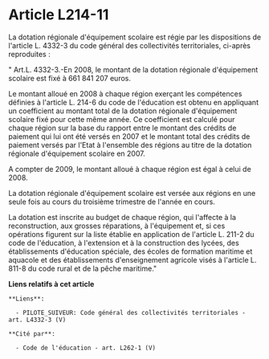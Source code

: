 # Article L214-11

La dotation régionale d'équipement scolaire est régie par les dispositions de l'article L. 4332-3 du code général des
collectivités territoriales, ci-après reproduites : 

" Art.L. 4332-3.-En 2008, le montant de la dotation régionale d'équipement scolaire est fixé à 661 841 207 euros.

Le montant alloué en 2008 à chaque région exerçant les compétences définies à l'article L. 214-6 du code de l'éducation est
obtenu en appliquant un coefficient au montant total de la dotation régionale d'équipement scolaire fixé pour cette même
année. Ce coefficient est calculé pour chaque région sur la base du rapport entre le montant des crédits de paiement qui lui
ont été versés en 2007 et le montant total des crédits de paiement versés par l'Etat à l'ensemble des régions au titre de la
dotation régionale d'équipement scolaire en 2007.

A compter de 2009, le montant alloué à chaque région est égal à celui de 2008.

La dotation régionale d'équipement scolaire est versée aux régions en une seule fois au cours du troisième trimestre de
l'année en cours.

La dotation est inscrite au budget de chaque région, qui l'affecte à la reconstruction, aux grosses réparations, à
l'équipement et, si ces opérations figurent sur la liste établie en application de l'article L. 211-2 du code de l'éducation,
à l'extension et à la construction des lycées, des établissements d'éducation spéciale, des écoles de formation maritime et
aquacole et des établissements d'enseignement agricole visés à l'article L. 811-8 du code rural et de la pêche maritime."

**Liens relatifs à cet article**

	**Liens**:

	  - PILOTE_SUIVEUR: Code général des collectivités territoriales - art. L4332-3 (V)

	**Cité par**:

	  - Code de l'éducation - art. L262-1 (V)
